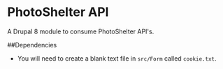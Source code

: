 # PhotoShelter API
A Drupal 8 module to consume PhotoShelter API's.

##Dependencies
- You will need to create a blank text file in `src/Form` called `cookie.txt`.